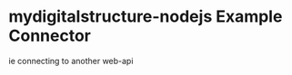 mydigitalstructure-nodejs Example Connector
===========================================

ie connecting to another web-api
